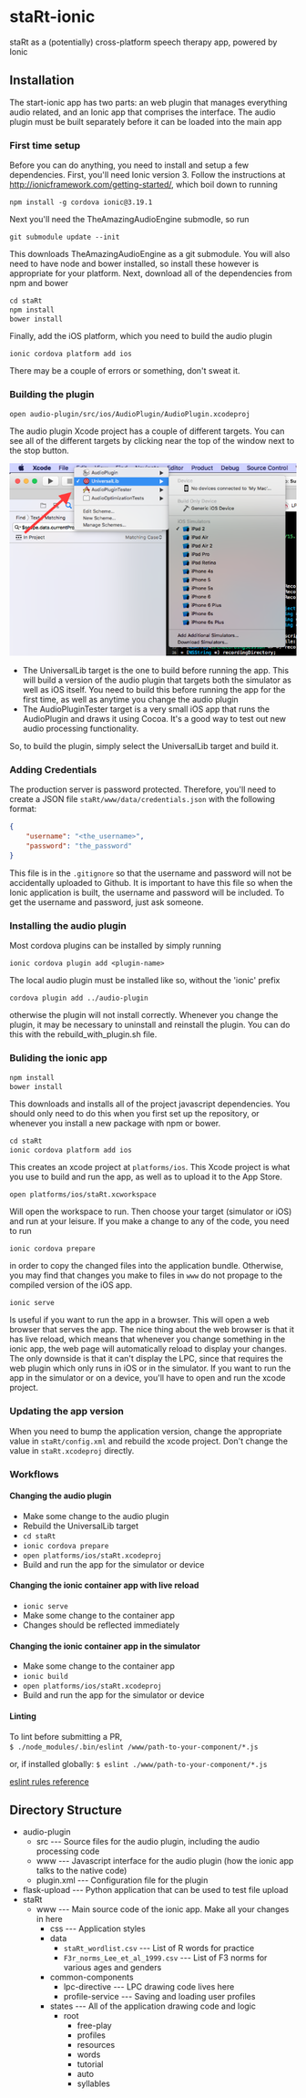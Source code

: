 # staRt-ionic
staRt as a (potentially) cross-platform speech therapy app, powered by Ionic

## Installation

The start-ionic app has two parts: an web plugin that manages everything audio related, and an Ionic app that comprises the interface. The audio plugin must be built separately before it can be loaded into the main app

### First time setup
Before you can do anything, you need to install and setup a few dependencies. First, you'll need Ionic version 3. Follow the instructions at http://ionicframework.com/getting-started/, which boil down to running

```
npm install -g cordova ionic@3.19.1
```
Next you'll need the TheAmazingAudioEngine submodle, so run

```
git submodule update --init
```
This downloads TheAmazingAudioEngine as a git submodule. You will also need to have node and bower installed, so install these however is appropriate for your platform. Next, download all of the dependencies from npm and bower

```
cd staRt
npm install
bower install
```

Finally, add the iOS platform, which you need to build the audio plugin

```
ionic cordova platform add ios
```

There may be a couple of errors or something, don't sweat it.

### Building the plugin

```
open audio-plugin/src/ios/AudioPlugin/AudioPlugin.xcodeproj
```
The audio plugin Xcode project has a couple of different targets. You can see all of the different targets by clicking near the top of the window next to the stop button.

![Selecting an Xcode target](readme-images/xcode-targets.png)

- The UniversalLib target is the one to build before running the app. This will build a version of the audio plugin that targets both the simulator as well as iOS itself. You need to build this before running the app for the first time, as well as anytime you change the audio plugin
- The AudioPluginTester target is a very small iOS app that runs the AudioPlugin and draws it using Cocoa. It's a good way to test out new audio processing functionality.

So, to build the plugin, simply select the UniversalLib target and build it.

### Adding Credentials
The production server is password protected. Therefore, you'll need to create a JSON file `staRt/www/data/credentials.json` with the following format:
```json
{
	"username": "<the_username>",
	"password": "the_password"
}
```
This file is in the `.gitignore` so that the username and password will not be accidentally uploaded to Github. It is important to have this file so when the Ionic application is built, the username and password will be included. To get the username and password, just ask someone.

### Installing the audio plugin

Most cordova plugins can be installed by simply running

```
ionic cordova plugin add <plugin-name>
```

The local audio plugin must be installed like so, without the 'ionic' prefix

```
cordova plugin add ../audio-plugin
```

otherwise the plugin will not install correctly. Whenever you change the plugin, it may be necessary to uninstall and reinstall the plugin. You can do this with the rebuild_with_plugin.sh file.

### Buliding the ionic app

```
npm install
bower install
```
This downloads and installs all of the project javascript dependencies. You should only need to do this when you first set up the repository, or whenever you install a new package with npm or bower.

```
cd staRt
ionic cordova platform add ios
```

This creates an xcode project at `platforms/ios`. This Xcode project is what you use to build and run the app, as well as to upload it to the App Store.

```
open platforms/ios/staRt.xcworkspace
```
Will open the workspace to run. Then choose your target (simulator or iOS) and run at your leisure. If you make a change to any of the code, you need to run
```
ionic cordova prepare
```

in order to copy the changed files into the application bundle. Otherwise, you may find that changes you make to files in `www` do not propage to the compiled version of the iOS app.

```
ionic serve
```
Is useful if you want to run the app in a browser. This will open a web browser that serves the app. The nice thing about the web browser is that it has live reload, which means that whenever you change something in the ionic app, the web page will automatically reload to display your changes. The only downside is that it can't display the LPC, since that requires the web plugin which only runs in iOS or in the simulator. If you want to run the app in the simulator or on a device, you'll have to open and run the xcode project.

### Updating the app version

When you need to bump the application version, change the appropriate value in `staRt/config.xml` and rebuild the xcode project. Don't change the value in `staRt.xcodeproj` directly.

### Workflows
#### Changing the audio plugin
- Make some change to the audio plugin
- Rebuild the UniversalLib target
- ```cd staRt```
- ```ionic cordova prepare```
- ```open platforms/ios/staRt.xcodeproj```
- Build and run the app for the simulator or device

#### Changing the ionic container app with live reload
- ```ionic serve```
- Make some change to the container app
- Changes should be reflected immediately

#### Changing the ionic container app in the simulator
- Make some change to the container app
- ```ionic build```
- ```open platforms/ios/staRt.xcodeproj```
- Build and run the app for the simulator or device

#### Linting  
To lint before submitting a PR,  
`$ ./node_modules/.bin/eslint /www/path-to-your-component/*.js`

or, if installed globally: 
`$ eslint ./www/path-to-your-component/*.js`

[eslint rules reference](https://eslint.org/docs/rules/)


## Directory Structure

- audio-plugin
	- src --- Source files for the audio plugin, including the audio processing code
	- www --- Javascript interface for the audio plugin (how the ionic app talks to the native code)
	- plugin.xml --- Configuration file for the plugin
- flask-upload --- Python application that can be used to test file upload
- staRt
	- www --- Main source code of the ionic app. Make all your changes in here
		- css --- Application styles
		- data
			- `staRt_wordlist.csv` --- List of R words for practice
			- `F3r_norms_Lee_et_al_1999.csv` --- List of F3 norms for various ages and genders
		- common-components
			- lpc-directive --- LPC drawing code lives here
			- profile-service --- Saving and loading user profiles
		- states --- All of the application drawing code and logic
			- root
				- free-play
				- profiles
				- resources
				- words
				- tutorial
				- auto
				- syllables   
